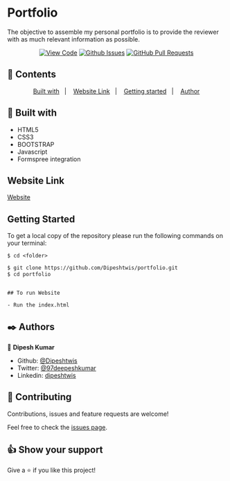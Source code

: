 # Portfolio

The objective to assemble my personal portfolio is to provide the reviewer with as much relevant information as possible.
      

<div align="center">

[![View Code](https://img.shields.io/badge/View%20-Code-green)](https://github.com/Dipeshtwis/portfolio)
[![Github Issues](https://img.shields.io/badge/GitHub-Issues-orange)](https://github.com/Dipeshtwis/portfolio/issues)
[![GitHub Pull Requests](https://img.shields.io/badge/GitHub-Pull%20Requests-blue)](https://github.com/Dipeshtwis/portfolio/pulls)

</div>

## 📝 Contents

<p align="center">
<a href="#with">Built with</a>&nbsp;&nbsp;&nbsp;|&nbsp;&nbsp;&nbsp;
<a href="#ll">Website Link</a>&nbsp;&nbsp;&nbsp;|&nbsp;&nbsp;&nbsp;
<a href="#gs">Getting started</a>&nbsp;&nbsp;&nbsp;|&nbsp;&nbsp;&nbsp;
<a href="#author">Author</a>
</p>

## 🔧 Built with<a name = "with"></a>

- HTML5
- CSS3
- BOOTSTRAP
- Javascript
- Formspree integration


## Website Link <a name = "ll"></a>

[Website](https://deeptwist.tk/)


## Getting Started <a name = "gs"></a>

To get a local copy of the repository please run the following commands on your terminal:

```
$ cd <folder>
```

~~~bash
$ git clone https://github.com/Dipeshtwis/portfolio.git
$ cd portfolio
~~~

~~~

## To run Website

- Run the index.html

~~~


## ✒️  Authors <a name = "author"></a>


👤 **Dipesh Kumar**

- Github: [@Dipeshtwis](https://github.com/Dipeshtwis)
- Twitter: [@97deepeshkumar](https://twitter.com/97deepeshkumar)
- Linkedin: [dipeshtwis](https://www.linkedin.com/in/dipeshtwis/)



## 🤝 Contributing

Contributions, issues and feature requests are welcome!

Feel free to check the [issues page](https://github.com/Dipeshtwis/portfolio/issues).


## 👍 Show your support

Give a ⭐️ if you like this project!

